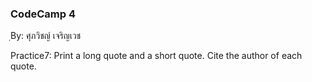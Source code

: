 ### CodeCamp 4 ###
ฺBy: ศุภวิชญ์ เจริญเวช

Practice7: 
  Print a long quote and a short quote. Cite the author of each quote.